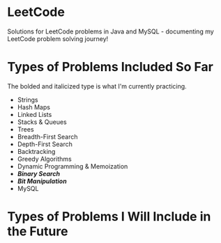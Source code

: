 # LeetCode

Solutions for LeetCode problems in Java and MySQL - documenting my LeetCode problem solving journey!

# Types of Problems Included So Far

The bolded and italicized type is what I'm currently practicing.

* Strings
* Hash Maps
* Linked Lists
* Stacks & Queues
* Trees
* Breadth-First Search
* Depth-First Search
* Backtracking
* Greedy Algorithms
* Dynamic Programming & Memoization
* ***Binary Search***
* ***Bit Manipulation***
* MySQL

# Types of Problems I Will Include in the Future
